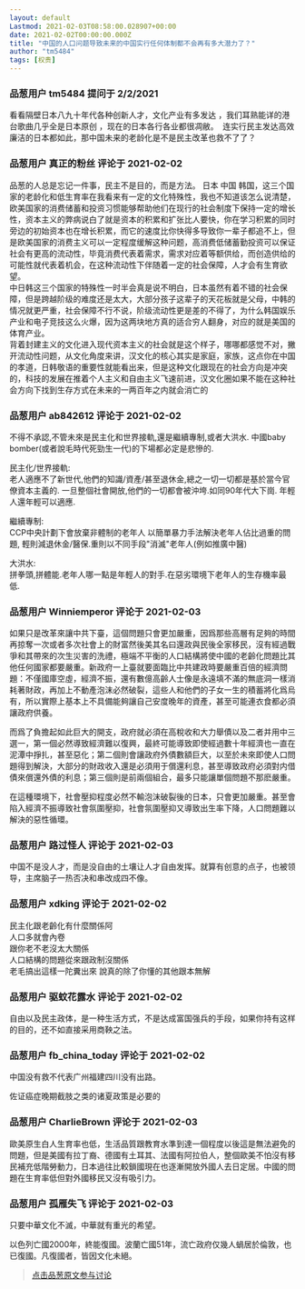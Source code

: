 ```yaml
---
layout: default
Lastmod: 2021-02-03T08:58:00.028907+00:00
date: 2021-02-02T00:00:00.000Z
title: "中国的人口问题导致未来的中国实行任何体制都不会再有多大潜力了？"
author: "tm5484"
tags: [权贵]
---
```



### 品葱用户 **tm5484** 提问于 2/2/2021
    
看看隔壁日本八九十年代各种创新人才，文化产业有多发达 ，我们耳熟能详的港台歌曲几乎全是日本原创 ，现在的日本各行各业都很凋敝。  连实行民主发达高效廉洁的日本都如此，那中国未来的老龄化是不是民主改革也救不了了？
    
                

### 品葱用户 **真正的粉丝** 评论于 2021-02-02
        
品葱的人总是忘记一件事，民主不是目的，而是方法。 日本 中国 韩国，这三个国家的老龄化和低生育率在我看来有一定的文化特殊性，我也不知道该怎么说清楚，欧美国家的消费储蓄和投资习惯能够帮助他们在现行的社会制度下保持一定的增长性，资本主义的弊病说白了就是资本的积累和扩张比人要快，你在学习积累的同时旁边的初始资本也在增长积累，而它的速度比你快得多导致你一辈子都追不上，但是欧美国家的消费主义可以一定程度缓解这种问题，高消费低储蓄勤投资可以保证社会有更高的流动性，毕竟消费代表着需求，需求对应着等额供给，而创造供给的可能性就代表着机会，在这种流动性下伴随着一定的社会保障，人才会有生育欲望。   
中日韩这三个国家的特殊性一时半会真是说不明白，日本虽然有着不错的社会保障，但是跨越阶级的难度还是太大，大部分孩子这辈子的天花板就是父母，中韩的情况就更严重，社会保障不行不说，阶级流动性更是差的不得了，为什么韩国娱乐产业和电子竞技这么火爆，因为这两块地方真的适合穷人翻身，对应的就是美国的体育产业。  
背着封建主义的文化进入现代资本主义的社会就是这个样子，哪哪都感觉不对，撇开流动性问题，从文化角度来讲，汉文化的核心其实是家庭，家族，这点你在中国的孝道，日韩敬语的重要性就能看出来，但是这种文化跟现在的社会方向是冲突的，科技的发展在推着个人主义和自由主义飞速前进，汉文化圈如果不能在这种社会方向下找到生存方式在未来的一两百年之内就会消亡的
        
                

### 品葱用户 **ab842612** 评论于 2021-02-02
        
不得不承認,不管未來是民主化和世界接軌,還是繼續專制,或者大洪水. 中國baby bomber(或者說毛時代死勁生一代)的下場都必定是悲慘的.  
  
民主化/世界接軌:  
老人適應不了新世代,他們的知識/資產/甚至退休金,總之一切一切都是基於當今官僚資本主義的. 一旦整個社會開放,他們的一切都會被沖垮.如同90年代大下崗. 年輕人還年輕可以適應.  
  
繼續專制:  
CCP中央計劃下會放棄非體制的老年人 以簡單暴力手法解決老年人佔比過重的問題, 輕則減退休金/醫保.重則以不同手段"消滅"老年人(例如推廣中醫)  
  
大洪水:  
拼拳頭,拼體能.老年人哪一點是年輕人的對手.在惡劣環境下老年人的生存機率最低.
        
                

### 品葱用户 **Winniemperor** 评论于 2021-02-03
        
如果只是改革來讓中共下臺，這個問題只會更加嚴重，因爲那些高層有足夠的時間再掠奪一次或者多次社會上的財富然後美其名曰還政與民後全家移民，沒有經過戰爭和其帶來的次生災害的洗禮，極端不平衡的人口結構將使中國的老齡化問題比其他任何國家都要嚴重。新政府一上臺就要面臨比中共建政時要嚴重百倍的經濟問題：不僅國庫空虛，經濟不振，還有數億高齡人士像是永遠填不滿的無底洞一樣消耗著財政，再加上不動產泡沫必然破裂，這些人和他們的子女一生的積蓄將化爲烏有，所以實際上基本上不具備能夠讓自己安度晚年的資產，甚至可能連衣食都必須讓政府供養。  
  
而爲了負擔起如此巨大的開支，政府就必須在高稅收和大力舉債以及二者并用中三選一，第一個必然導致經濟難以復興，最終可能導致即使經過數十年經濟也一直在泥潭中掙扎，甚至惡化；第二個則會讓政府外債數額巨大，以至於未來即使人口問題得到解決，大部分的財政收入還是必須用于償還利息，甚至導致政府必須對内借債來償還外債的利息；第三個則是前兩個組合，最多只能讓單個問題不那麽嚴重。  
  
在這種環境下，社會壓抑程度必然不輸泡沫破裂後的日本，只會更加嚴重。甚至會陷入經濟不振導致社會氛圍壓抑，社會氛圍壓抑又導致出生率下降，人口問題難以解決的惡性循環。
        
                

### 品葱用户 **路过怪人** 评论于 2021-02-03
        
中国不是没人才，而是没自由的土壤让人才自由发挥。就算有创意的点子，也被领导，主席脑子一热否决和串改成四不像。
        
                

### 品葱用户 **xdking** 评论于 2021-02-02
        
民主化跟老齡化有什麼關係阿  
人口多就會內卷  
跟你老不老沒太大關係  
人口結構的問題從來跟政制沒關係  
老毛搞出這樣一陀糞出來 說真的除了你懂的其他跟本無解
        
                

### 品葱用户 **驱蚊花露水** 评论于 2021-02-02
        
自由以及民主政体，是一种生活方式，不是达成富国强兵的手段，如果你持有这样的目的，还不如直接采用商鞅之法。
        
                

### 品葱用户 **fb_china_today** 评论于 2021-02-02
        
中国没有救不代表广州福建四川没有出路。  
  
佐证癌症晚期截肢之类的诸夏政策是必要的
        
                

### 品葱用户 **CharlieBrown** 评论于 2021-02-03
        
歐美原生白人生育率也低，生活品質跟教育水準到達一個程度以後這是無法避免的問題，但是美國有拉丁裔、德國有土耳其、法國有阿拉伯人，整個歐美不怕沒有移民補充低階勞動力，日本過往比較鎖國現在也逐漸開放外國人去日定居。中國的問題在生育率低但對外國移民又沒有吸引力。
        
                

### 品葱用户 **孤雁失飞** 评论于 2021-02-03
        
只要中華文化不滅，中華就有重光的希望。  
  
以色列亡國2000年，終能復國。波蘭亡國51年，流亡政府仅幾人蝸居於倫敦，也已復國。凡復國者，皆因文化未絕。
        
                





> [点击品葱原文参与讨论](https://pincong.rocks/question/36076)

